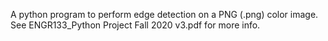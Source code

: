 
A python program to perform edge detection on a PNG (.png) color image.
See ENGR133_Python Project Fall 2020 v3.pdf for more info.
